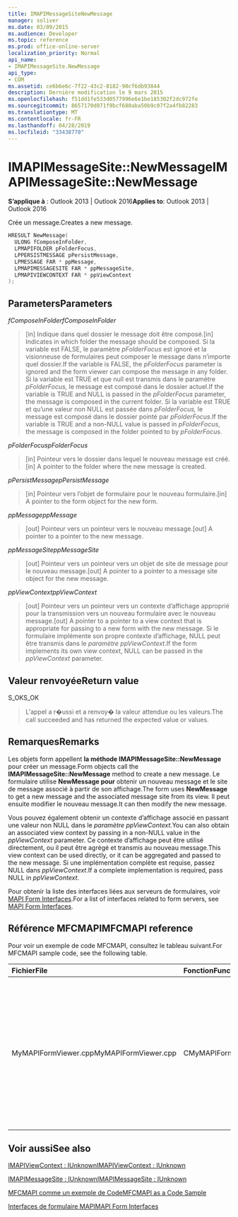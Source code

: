 ```yaml
---
title: IMAPIMessageSiteNewMessage
manager: soliver
ms.date: 03/09/2015
ms.audience: Developer
ms.topic: reference
ms.prod: office-online-server
localization_priority: Normal
api_name:
- IMAPIMessageSite.NewMessage
api_type:
- COM
ms.assetid: ce6b6e6c-7f22-43c2-8182-90cf6db93844
description: Dernière modification le 9 mars 2015
ms.openlocfilehash: f51dd1fe533d0577996e6e1be185302f2dc972fe
ms.sourcegitcommit: 8657170d071f9bcf680aba50b9c07f2a4fb82283
ms.translationtype: MT
ms.contentlocale: fr-FR
ms.lasthandoff: 04/28/2019
ms.locfileid: "33438770"
---
```

# <a name="imapimessagesitenewmessage"></a><span data-ttu-id="5efa2-103">IMAPIMessageSite::NewMessage</span><span class="sxs-lookup"><span data-stu-id="5efa2-103">IMAPIMessageSite::NewMessage</span></span>

  
  
<span data-ttu-id="5efa2-104">**S’applique à** : Outlook 2013 | Outlook 2016</span><span class="sxs-lookup"><span data-stu-id="5efa2-104">**Applies to**: Outlook 2013 | Outlook 2016</span></span> 
  
<span data-ttu-id="5efa2-105">Crée un message.</span><span class="sxs-lookup"><span data-stu-id="5efa2-105">Creates a new message.</span></span>
  
```cpp
HRESULT NewMessage(
  ULONG fComposeInFolder,
  LPMAPIFOLDER pFolderFocus,
  LPPERSISTMESSAGE pPersistMessage,
  LPMESSAGE FAR * ppMessage,
  LPMAPIMESSAGESITE FAR * ppMessageSite,
  LPMAPIVIEWCONTEXT FAR * ppViewContext
);
```

## <a name="parameters"></a><span data-ttu-id="5efa2-106">Parameters</span><span class="sxs-lookup"><span data-stu-id="5efa2-106">Parameters</span></span>

 <span data-ttu-id="5efa2-107">_fComposeInFolder_</span><span class="sxs-lookup"><span data-stu-id="5efa2-107">_fComposeInFolder_</span></span>
  
> <span data-ttu-id="5efa2-108">[in] Indique dans quel dossier le message doit être composé.</span><span class="sxs-lookup"><span data-stu-id="5efa2-108">[in] Indicates in which folder the message should be composed.</span></span> <span data-ttu-id="5efa2-109">Si la variable est FALSE, le paramètre  _pFolderFocus_ est ignoré et la visionneuse de formulaires peut composer le message dans n’importe quel dossier.</span><span class="sxs-lookup"><span data-stu-id="5efa2-109">If the variable is FALSE, the  _pFolderFocus_ parameter is ignored and the form viewer can compose the message in any folder.</span></span> <span data-ttu-id="5efa2-110">Si la variable est TRUE et que null est transmis dans le paramètre  _pFolderFocus,_ le message est composé dans le dossier actuel.</span><span class="sxs-lookup"><span data-stu-id="5efa2-110">If the variable is TRUE and NULL is passed in the  _pFolderFocus_ parameter, the message is composed in the current folder.</span></span> <span data-ttu-id="5efa2-111">Si la variable est TRUE et qu’une valeur non NULL est passée dans  _pFolderFocus,_ le message est composé dans le dossier pointé par  _pFolderFocus_.</span><span class="sxs-lookup"><span data-stu-id="5efa2-111">If the variable is TRUE and a non-NULL value is passed in  _pFolderFocus_, the message is composed in the folder pointed to by  _pFolderFocus_.</span></span>
    
 <span data-ttu-id="5efa2-112">_pFolderFocus_</span><span class="sxs-lookup"><span data-stu-id="5efa2-112">_pFolderFocus_</span></span>
  
> <span data-ttu-id="5efa2-113">[in] Pointeur vers le dossier dans lequel le nouveau message est créé.</span><span class="sxs-lookup"><span data-stu-id="5efa2-113">[in] A pointer to the folder where the new message is created.</span></span>
    
 <span data-ttu-id="5efa2-114">_pPersistMessage_</span><span class="sxs-lookup"><span data-stu-id="5efa2-114">_pPersistMessage_</span></span>
  
> <span data-ttu-id="5efa2-115">[in] Pointeur vers l’objet de formulaire pour le nouveau formulaire.</span><span class="sxs-lookup"><span data-stu-id="5efa2-115">[in] A pointer to the form object for the new form.</span></span>
    
 <span data-ttu-id="5efa2-116">_ppMessage_</span><span class="sxs-lookup"><span data-stu-id="5efa2-116">_ppMessage_</span></span>
  
> <span data-ttu-id="5efa2-117">[out] Pointeur vers un pointeur vers le nouveau message.</span><span class="sxs-lookup"><span data-stu-id="5efa2-117">[out] A pointer to a pointer to the new message.</span></span>
    
 <span data-ttu-id="5efa2-118">_ppMessageSite_</span><span class="sxs-lookup"><span data-stu-id="5efa2-118">_ppMessageSite_</span></span>
  
> <span data-ttu-id="5efa2-119">[out] Pointeur vers un pointeur vers un objet de site de message pour le nouveau message.</span><span class="sxs-lookup"><span data-stu-id="5efa2-119">[out] A pointer to a pointer to a message site object for the new message.</span></span>
    
 <span data-ttu-id="5efa2-120">_ppViewContext_</span><span class="sxs-lookup"><span data-stu-id="5efa2-120">_ppViewContext_</span></span>
  
> <span data-ttu-id="5efa2-121">[out] Pointeur vers un pointeur vers un contexte d’affichage approprié pour la transmission vers un nouveau formulaire avec le nouveau message.</span><span class="sxs-lookup"><span data-stu-id="5efa2-121">[out] A pointer to a pointer to a view context that is appropriate for passing to a new form with the new message.</span></span> <span data-ttu-id="5efa2-122">Si le formulaire implémente son propre contexte d’affichage, NULL peut être transmis dans le _paramètre ppViewContext._</span><span class="sxs-lookup"><span data-stu-id="5efa2-122">If the form implements its own view context, NULL can be passed in the  _ppViewContext_ parameter.</span></span> 
    
## <a name="return-value"></a><span data-ttu-id="5efa2-123">Valeur renvoyée</span><span class="sxs-lookup"><span data-stu-id="5efa2-123">Return value</span></span>

<span data-ttu-id="5efa2-124">S_OK</span><span class="sxs-lookup"><span data-stu-id="5efa2-124">S_OK</span></span> 
  
> <span data-ttu-id="5efa2-125">L'appel a r�ussi et a renvoy� la valeur attendue ou les valeurs.</span><span class="sxs-lookup"><span data-stu-id="5efa2-125">The call succeeded and has returned the expected value or values.</span></span>
    
## <a name="remarks"></a><span data-ttu-id="5efa2-126">Remarques</span><span class="sxs-lookup"><span data-stu-id="5efa2-126">Remarks</span></span>

<span data-ttu-id="5efa2-127">Les objets form appellent **la méthode IMAPIMessageSite::NewMessage** pour créer un message.</span><span class="sxs-lookup"><span data-stu-id="5efa2-127">Form objects call the **IMAPIMessageSite::NewMessage** method to create a new message.</span></span> <span data-ttu-id="5efa2-128">Le formulaire utilise **NewMessage pour** obtenir un nouveau message et le site de message associé à partir de son affichage.</span><span class="sxs-lookup"><span data-stu-id="5efa2-128">The form uses **NewMessage** to get a new message and the associated message site from its view.</span></span> <span data-ttu-id="5efa2-129">Il peut ensuite modifier le nouveau message.</span><span class="sxs-lookup"><span data-stu-id="5efa2-129">It can then modify the new message.</span></span> 
  
<span data-ttu-id="5efa2-130">Vous pouvez également obtenir un contexte d’affichage associé en passant une valeur non NULL dans le _paramètre ppViewContext._</span><span class="sxs-lookup"><span data-stu-id="5efa2-130">You can also obtain an associated view context by passing in a non-NULL value in the  _ppViewContext_ parameter.</span></span> <span data-ttu-id="5efa2-131">Ce contexte d’affichage peut être utilisé directement, ou il peut être agrégé et transmis au nouveau message.</span><span class="sxs-lookup"><span data-stu-id="5efa2-131">This view context can be used directly, or it can be aggregated and passed to the new message.</span></span> <span data-ttu-id="5efa2-132">Si une implémentation complète est requise, passez NULL dans  _ppViewContext_.</span><span class="sxs-lookup"><span data-stu-id="5efa2-132">If a complete implementation is required, pass NULL in  _ppViewContext_.</span></span>
  
<span data-ttu-id="5efa2-133">Pour obtenir la liste des interfaces liées aux serveurs de formulaires, voir [MAPI Form Interfaces](mapi-form-interfaces.md).</span><span class="sxs-lookup"><span data-stu-id="5efa2-133">For a list of interfaces related to form servers, see [MAPI Form Interfaces](mapi-form-interfaces.md).</span></span>
  
## <a name="mfcmapi-reference"></a><span data-ttu-id="5efa2-134">Référence MFCMAPI</span><span class="sxs-lookup"><span data-stu-id="5efa2-134">MFCMAPI reference</span></span>

<span data-ttu-id="5efa2-135">Pour voir un exemple de code MFCMAPI, consultez le tableau suivant.</span><span class="sxs-lookup"><span data-stu-id="5efa2-135">For MFCMAPI sample code, see the following table.</span></span>
  
|<span data-ttu-id="5efa2-136">**Fichier**</span><span class="sxs-lookup"><span data-stu-id="5efa2-136">**File**</span></span>|<span data-ttu-id="5efa2-137">**Fonction**</span><span class="sxs-lookup"><span data-stu-id="5efa2-137">**Function**</span></span>|<span data-ttu-id="5efa2-138">**Commentaire**</span><span class="sxs-lookup"><span data-stu-id="5efa2-138">**Comment**</span></span>|
|:-----|:-----|:-----|
|<span data-ttu-id="5efa2-139">MyMAPIFormViewer.cpp</span><span class="sxs-lookup"><span data-stu-id="5efa2-139">MyMAPIFormViewer.cpp</span></span>  <br/> |<span data-ttu-id="5efa2-140">CMyMAPIFormViewer::NewMessage</span><span class="sxs-lookup"><span data-stu-id="5efa2-140">CMyMAPIFormViewer::NewMessage</span></span>  <br/> |<span data-ttu-id="5efa2-141">MFCMAPI utilise la méthode **IMAPIMessageSite::NewMessage** pour créer un message, inssérer une nouvelle visionneuse de formulaires et appeler **SetPersist** pour définir le message sur la visionneuse de formulaires.</span><span class="sxs-lookup"><span data-stu-id="5efa2-141">MFCMAPI uses the **IMAPIMessageSite::NewMessage** method to create a new message, instantiate a new form viewer, and call **SetPersist** to set the message on the form viewer.</span></span> <span data-ttu-id="5efa2-142">Enfin, elle renvoie la visionneuse de formulaires en tant que site de message.</span><span class="sxs-lookup"><span data-stu-id="5efa2-142">Finally, it returns the form viewer as the message site.</span></span>  <br/> |
   
## <a name="see-also"></a><span data-ttu-id="5efa2-143">Voir aussi</span><span class="sxs-lookup"><span data-stu-id="5efa2-143">See also</span></span>



[<span data-ttu-id="5efa2-144">IMAPIViewContext : IUnknown</span><span class="sxs-lookup"><span data-stu-id="5efa2-144">IMAPIViewContext : IUnknown</span></span>](imapiviewcontextiunknown.md)
  
[<span data-ttu-id="5efa2-145">IMAPIMessageSite : IUnknown</span><span class="sxs-lookup"><span data-stu-id="5efa2-145">IMAPIMessageSite : IUnknown</span></span>](imapimessagesiteiunknown.md)


[<span data-ttu-id="5efa2-146">MFCMAPI comme un exemple de Code</span><span class="sxs-lookup"><span data-stu-id="5efa2-146">MFCMAPI as a Code Sample</span></span>](mfcmapi-as-a-code-sample.md)
  
[<span data-ttu-id="5efa2-147">Interfaces de formulaire MAPI</span><span class="sxs-lookup"><span data-stu-id="5efa2-147">MAPI Form Interfaces</span></span>](mapi-form-interfaces.md)

